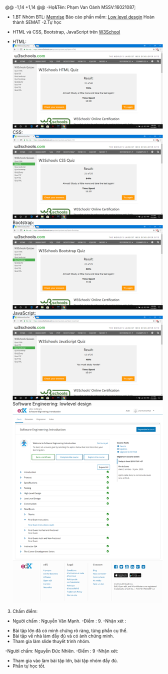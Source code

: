 @@ -1,14 +1,14 @@
-Họ&Tên: Phạm Van Oánh MSSV:16021087;
 
+ 1.BT Nhóm
 	BTL: [Memrise](https://github.com/truonganhhoang/INT2208-4-2018/tree/master/nhom-11)
 	Báo cáo phần mềm: [Low level desgin](https://github.com/truonganhhoang/SoftEng/blob/master/low-level-design/nhom%2011/PITCHME.md)
 	Hoàn thành SEMAT
-2.Tự học
-	HTML và CSS, Bootstrap, JavaScript trên [W3School](https://www.w3schools.com)
+	HTML: ![Alt text](HTML.png)
	CSS: ![Alt text](CSS.png)
	Bootstrap: ![Alt text](Boostrap.png)
	JavaScript:![Alt text](JS.png)
 	Software Engineering: lowlevel design ![Alt text](SE.png)

3. Chấm điểm:
- Người chấm : Nguyễn Văn Mạnh.
-Điểm : 9.
-Nhận xét : 
* Bài tập lớn đã có minh chứng rõ ràng, từng phần cụ thể.
* Bài tập về nhà làm đầy đủ và có ảnh chứng minh.
* Tham gia làm slide thuyết trình nhóm.

-Người chấm: Nguyễn Đức Nhiên.
-Điểm : 9
-Nhận xét:
+ Tham gia vào làm bài tập lớn, bài tập nhóm đầy đủ.
+ Phần tự học tốt.
